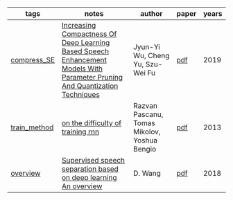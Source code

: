 | tags | notes | author | paper | years|
| ------ | ------ | ------ | ------ | ------ |
|[compress_SE](https://github.com/ffxz/PaperNotes/blob/master/tags/compress_SE.md)|[Increasing Compactness Of Deep Learning Based Speech Enhancement Models With Parameter Pruning And Quantization Techniques](https://github.com/ffxz/PaperNotes/blob/master/paper_list/Increasing_Compactness_Of_Deep_Learning_Based_Speech_Enhancement_Models_With_Parameter_Pruning_And_Quantization_Techniques.md)|Jyun-Yi Wu, Cheng Yu, Szu-Wei Fu |[pdf](https://arxiv.org/pdf/1906.01078.pdf)|2019|
|[train_method](https://github.com/ffxz/PaperNotes/blob/master/tags/train_method.md)|[on the difficulty of training rnn](https://github.com/ffxz/PaperNotes/blob/master/paper_list/on_the_difficulty_of_training_rnn.md)|Razvan Pascanu, Tomas Mikolov, Yoshua Bengio |[pdf](https://arxiv.org/pdf/1211.5063.pdf)|2013|
|[overview](https://github.com/ffxz/PaperNotes/blob/master/tags/overview.md)|[Supervised speech separation based on deep learning An overview](https://github.com/ffxz/PaperNotes/blob/master/paper_list/Supervised_speech_separation_based_on_deep_learning_An_overview.md)|D. Wang |[pdf](https://arxiv.org/pdf/1708.07524.pdf)|2018|

